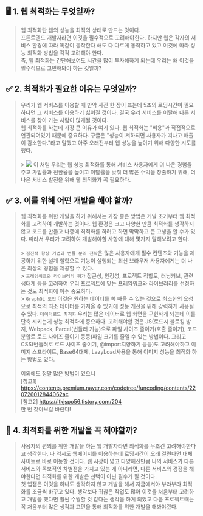 ## 🖥️ 1. 웹 최적화는 무엇일까?

> 웹 최적화란 웹의 성능을 최적의 상태로 만드는 것이다. <br>프론트엔드 개발자라면 이것을 필수적으로 고려해야한다. 하지만 웹은 각자의 서비스 환경에 따라 똑같이 동작한다 해도 다 다르게 동작하고 있고 이것에 따라 성능 최적화 방법을 각각 고려해야 한다. <br>즉, 웹 최적화는 간단해보여도 시간을 많이 투자해하게 되는데 우리는 왜 이것을 필수적으로 고민해봐야 하는 것일까?

## ✅ 2. 최적화가 필요한 이유는 무엇일까?

> 우리가 웹 서비스를 이용할 때 만약 사진 한 장이 뜨는데 5초의 로딩시간이 필요하다면 그 서비스를 이용하기 싫어질 것이다. 결국 우리 서비스를 이탈해 다른 서비스를 찾아 가는 사람이 많게될 것이다.<br> 웹 최적화를 하는데 가장 큰 이유가 여기 있다. 웹 최적화는 "비용"과 직접적으로 연관되어있기 때문에 중요하다. 구글은 "성능이 저하되면 사용자가 떠나고 매출이 감소한다."라고 말했고 아주 오래전부터 웹 성능을 높이기 위해 다양한 시도를 했다. <br><br> > <img src="https://blog.kakaocdn.net/dn/c9rwsA/btrRfMvwQ2p/OkcWY0ybZwKwZCVfn047GK/img.png"> 이 처럼 우리는 웹 성능 최적화를 통해 서비스 사용자에게 더 나은 경험을 주고 가입률과 전환율을 높이고 이탈률을 낮춰 더 많은 수익을 창출하기 위해, 더 나은 서비스 발전을 위해 웹 최적화가 꼭 필요하다.

## ✅ 3. 이를 위해 어떤 개발을 해야 할까?

> 웹 최적화를 위한 개발을 하기 위해서는 가장 좋은 방법은 개발 초기부터 웹 최적화를 고려하여 개발하는 것이다. 웹 환경은 크고 다양한 만큼 최적화를 생각하지 않고 코드를 만들고 나중에 최적화를 하려고 하면 막막하고 큰 고생을 할 수가 있다. 따라서 우리가 고려하여 개발해야할 사항에 대해 몇가지 말해보려고 한다. <br><br> > `점진적 향상 기법과 번들 분리 전략`은 많은 사용자에게 필수 컨텐츠와 기능을 제공하기 위한 설계 철학으로 기능이 실행되는 최신 브라우저 사용자에게는 더 나은 최상의 경험을 제공할 수 있다. <br> > `프레임워크와 라이브러리 평가` 접근성, 안정성, 프로젝트 적합도, 러닝커브, 관련 생태계 등을 고려하여 우리 프로젝트에 맞는 프레임워크와 라이브러리를 선정하는 것도 최적화에 아주 중요하다.<br> > `GraphQL 도입` 이것은 원하는 데이터를 쏙 빼올 수 있는 것으로 최소한의 요청으로 최적의 최소 데이터를 가져올 수 있기에 성능 개선을 위해 강력하게 사용될 수 있다.
> `데이터로드 최적화` 우리는 많은 데이터로 웹 화면을 구현하게 되는데 이를 단축 시키는게 성능 최적화에 중요하다. 고려해야할 것은 JS(로드시 블로킹 방지, Webpack, Parcel(번들러 기능)으로 파일 사이즈 줄이기(호출 줄이기), 코드 분할로 로드 사이즈 줄이기 등등)파일 크기를 줄일 수 있는 방법이다. 그리고 CSS(번들러로 로드 사이즈 줄이기, @import지양하기 등등)도 고려해야하고 이미지 스프라이트, Base64대체, LazyLoad사용을 통해 이미지 성능을 최적화 하는 방법도 있다.<br><br>
> 이외에도 정말 많은 방법이 있으니<br>[참고1] <https://contents.premium.naver.com/codetree/funcoding/contents/220726012844062ac><br>[참고2] <https://itkjspo56.tistory.com/204> <br>한 번 찾아보길 바란다!

## 🧐 4. 최적화를 위한 개발을 꼭 해야할까?

> 사용자의 편의를 위한 개발을 하는 웹 개발자라면 최적화를 무조건 고려해야한다고 생각한다. 나 역시도 웹페이지를 이용하는데 로딩시간이 오래 걸린다면 대체 사이트로 바로 이동할 것이다. 웹 시장이 넓고 다양해진만큼 나의 서비스가 다른 서비스와 독보적인 차별점을 가지고 있는 게 아니라면, 다른 서비스와 경쟁을 해야한다면 최적화를 위한 개발은 선택이 아닌 필수가 될 것이다. <br> 첫 앱잼은 이것을 하나도 생각하지 않고 개발을 해서 지금에서야 부랴부랴 최적화를 조금씩 바꾸고 있다. 생각보다 귀찮은 작업도 많아 이것을 처음부터 고려하고 개발을 했다면 훨씬 수월할 것 같다는 생각을 하게 되었고 다음 프로젝트때는 꼭 처음부터 많은 생각과 고민을 통해 최적화를 위한 개발을 해봐야겠다.
